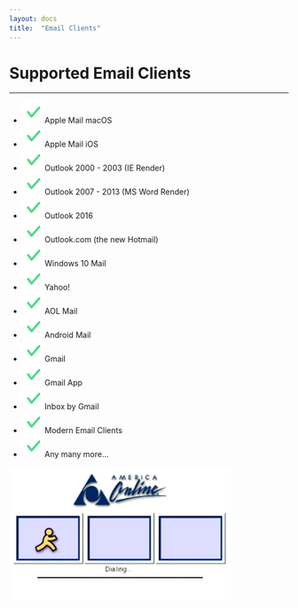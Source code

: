 ```yaml
---
layout: docs
title:  "Email Clients"
---
```

<h1 class="mt-0 h2 mb-2">Supported Email Clients</h1>
<hr>

<ul class="supported-client-list">
  <li><img src="/img/icons/check-green.svg" />Apple Mail macOS</li>
  <li><img src="/img/icons/check-green.svg" />Apple Mail iOS</li>
  <li><img src="/img/icons/check-green.svg" />Outlook 2000 - 2003 (IE Render)</li>
  <li><img src="/img/icons/check-green.svg" />Outlook 2007 - 2013 (MS Word Render)</li>
  <li><img src="/img/icons/check-green.svg" />Outlook 2016</li>
  <li><img src="/img/icons/check-green.svg" />Outlook.com (the new Hotmail)</li>
  <li><img src="/img/icons/check-green.svg" />Windows 10 Mail</li>
  <li><img src="/img/icons/check-green.svg" />Yahoo!</li>
  <li><img src="/img/icons/check-green.svg" />AOL Mail</li>
  <li><img src="/img/icons/check-green.svg" />Android Mail</li>
  <li><img src="/img/icons/check-green.svg" />Gmail</li>
  <li><img src="/img/icons/check-green.svg" />Gmail App</li>
  <li><img src="/img/icons/check-green.svg" />Inbox by Gmail</li>
  <li><img src="/img/icons/check-green.svg" />Modern Email Clients</li>
  <li><img src="/img/icons/check-green.svg" />Any many more...</li>
</ul>

<img src="/img/gifs/aol.gif" class="w-75 mx-auto d-block" />
